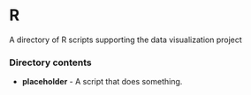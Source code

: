 # R

A directory of R scripts supporting the data visualization project

### Directory contents
* __placeholder__ - A script that does something.
